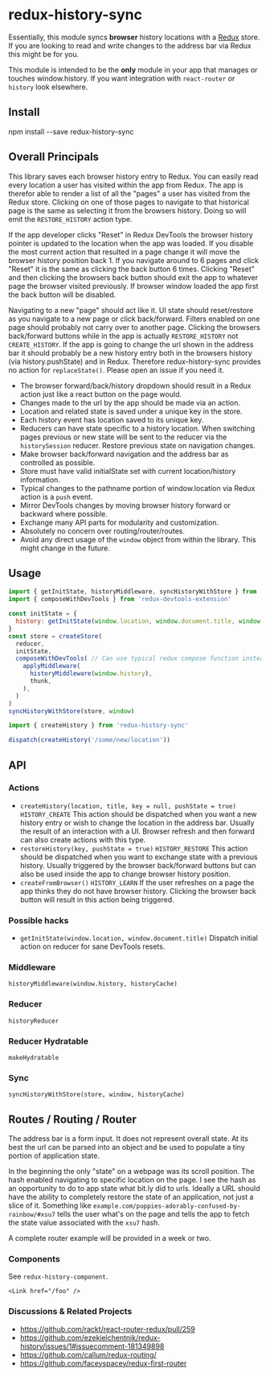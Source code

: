# redux-history-sync

Essentially, this module syncs **browser** history locations with a [Redux](https://github.com/rackt/redux) store. If you are looking to read and write changes to the address bar via Redux this might be for you.

This module is intended to be the **only** module in your app that manages or touches window.history. If you want integration with `react-router` or `history` look elsewhere.

## Install

npm install --save redux-history-sync

## Overall Principals

This library saves each browser history entry to Redux. You can easily read every location a user has visited within the app from Redux. The app is therefor able to render a list of all the "pages" a user has visited from the Redux store. Clicking on one of those pages to navigate to that historical page is the same as selecting it from the browsers history. Doing so will emit the `RESTORE_HISTORY` action type.

If the app developer clicks "Reset" in Redux DevTools the browser history pointer is updated to the location when the app was loaded. If you disable the most current action that resulted in a page change it will move the browser history position back 1. If you navigate around to 6 pages and click "Reset" it is the same as clicking the back button 6 times. Clicking "Reset" and then clicking the browsers back button should exit the app to whatever page the browser visited previously. If browser window loaded the app first the back button will be disabled.

Navigating to a new "page" should act like it. UI state should reset/restore as you navigate to a new page or click back/forward. Filters enabled on one page should probably not carry over to another page. Clicking the browsers back/forward buttons while in the app is actually `RESTORE_HISTORY` not `CREATE_HISTORY`. If the app is going to change the url shown in the address bar it should probably be a new history entry both in the browsers history (via history.pushState) and in Redux. Therefore redux-history-sync provides no action for `replaceState()`. Please open an issue if you need it.

* The browser forward/back/history dropdown should result in a Redux action just like a react button on the page would.
* Changes made to the url by the app should be made via an action.
* Location and related state is saved under a unique key in the store.
* Each history event has location saved to its unique key.
* Reducers can have state specific to a history location. When switching pages previous or new state will be sent to the reducer via the `historySession` reducer. Restore previous state on navigation changes.
* Make browser back/forward navigation and the address bar as controlled as possible.
* Store must have valid initialState set with current location/history information.
* Typical changes to the pathname portion of window.location via Redux action is a `push` event.
* Mirror DevTools changes by moving browser history forward or backward where possible.
* Exchange many API parts for modularity and customization.
* Absolutely no concern over routing/router/routes.
* Avoid any direct usage of the `window` object from within the library. This might change in the future.

## Usage

```javascript
import { getInitState, historyMiddleware, syncHistoryWithStore } from 'redux-history-sync'
import { composeWithDevTools } from 'redux-devtools-extension'

const initState = {
  history: getInitState(window.location, window.document.title, window.history),
}
const store = createStore(
  reducer,
  initState,
  composeWithDevTools( // Can use typical redux compose function instead.
    applyMiddleware(
      historyMiddleware(window.history),
      thunk,
    ),
  )
)
syncHistoryWithStore(store, window)
```

```javascript
import { createHistory } from 'redux-history-sync'

dispatch(createHistory('/some/new/location'))

```

## API

### Actions

* `createHistory(location, title, key = null, pushState = true)` `HISTORY_CREATE` This action should be dispatched when you want a new history entry or wish to change the location in the address bar. Usually the result of an interaction with a UI. Browser refresh and then forward can also create actions with this type.
* `restoreHistory(key, pushState = true)` `HISTORY_RESTORE` This action should be dispatched when you want to exchange state with a previous history. Usually triggered by the browser back/forward buttons but can also be used inside the app to change browser history position.
* `createFromBrowser()` `HISTORY_LEARN` If the user refreshes on a page the app thinks they do not have browser history. Clicking the browser back button will result in this action being triggered.

### Possible hacks

* `getInitState(window.location, window.document.title)` Dispatch initial action on reducer for sane DevTools resets.

### Middleware

`historyMiddleware(window.history, historyCache)`

### Reducer

`historyReducer`

### Reducer Hydratable

`makeHydratable`

### Sync

`syncHistoryWithStore(store, window, historyCache)`

## Routes / Routing / Router

The address bar is a form input. It does not represent overall state. At its best the url can be parsed into an object and be used to populate a tiny portion of application state.

In the beginning the only "state" on a webpage was its scroll position. The hash enabled navigating to specific location on the page. I see the hash as an opportunity to do to app state what bit.ly did to urls. Ideally a URL should have the ability to completely restore the state of an application, not just a slice of it. Something like `example.com/puppies-adorably-confused-by-rainbow/#xsu7` tells the user what's on the page and tells the app to fetch the state value associated with the `xsu7` hash.

A complete router example will be provided in a week or two.

### Components

See `redux-history-component`.

`<Link href="/foo" />`

### Discussions & Related Projects

* https://github.com/rackt/react-router-redux/pull/259
* https://github.com/ezekielchentnik/redux-history/issues/1#issuecomment-181349898
* https://github.com/callum/redux-routing/
* https://github.com/faceyspacey/redux-first-router
